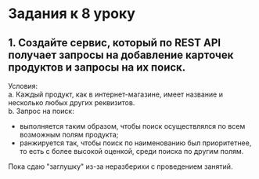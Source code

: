 # Задания к 8 уроку

## 1. Создайте сервис, который по REST API получает запросы на добавление карточек продуктов и запросы на их поиск.
Условия:  
a. Каждый продукт, как в интернет-магазине, имеет название и несколько любых других реквизитов.  
b. Запрос на поиск:
- выполняется таким образом, чтобы поиск осуществлялся по всем возможным полям продукта;
- ранжируется так, чтобы поиск по наименованию был приоритетнее, то есть с более высокой оценкой, среди поиска по другим полям.

Пока сдаю "заглушку" из-за неразберихи с проведением занятий. 
